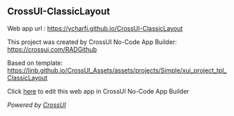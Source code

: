 ## CrossUI-ClassicLayout
Web app url : https://ycharfi.github.io/CrossUI-ClassicLayout

This project was created by CrossUI No-Code App Builder: https://crossui.com/RADGithub

Based on template: https://linb.github.io/CrossUI_Assets/assets/projects/Simple/xui_project_tpl_ClassicLayout

Click [here](https://crossui.com/RADGithub/#!from=github&owner=ycharfi&repo=CrossUI-ClassicLayout) to edit this web app in CrossUI No-Code App Builder

<i>Powered by [CrossUI](https://crossui.com)</i>
